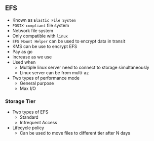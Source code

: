 ## EFS

- Known as `Elastic File System`
- `POSIX-compliant` file system
- Network file system
- Only compatible with `linux`
- `EFS Mount Helper` can be used to encrypt data in transit
- KMS can be use to encrypt EFS
- Pay as go
- Increase as we use
- Used when
  - Multiple linux server need to connect to storage simultaneously
  - Linux server can be from multi-az
- Two types of performance mode
  - General purpose
  - Max I/O

### Storage Tier

- Two types of EFS
  - Standard
  - Infrequent Access
- Lifecycle policy
  - Can be used to move files to different tier after N days
